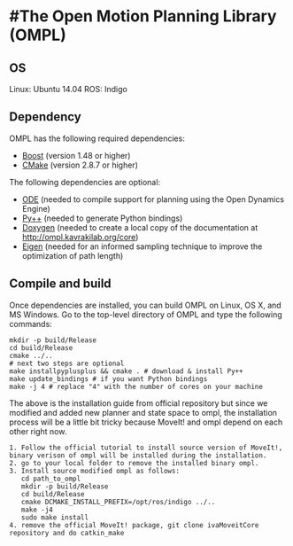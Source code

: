 #The Open Motion Planning Library (OMPL)
=======================================

## OS
Linux: Ubuntu 14.04
ROS: Indigo

## Dependency
OMPL has the following required dependencies:

* [Boost](http://www.boost.org) (version 1.48 or higher)
* [CMake](http://www.cmake.org) (version 2.8.7 or higher)

The following dependencies are optional:

* [ODE](http://ode.org) (needed to compile support for planning using the Open Dynamics Engine)
* [Py++](https://bitbucket.org/ompl/pyplusplus) (needed to generate Python bindings)
* [Doxygen](http://www.doxygen.org) (needed to create a local copy of the documentation at
  http://ompl.kavrakilab.org/core)
* [Eigen](http://eigen.tuxfamily.org) (needed for an informed sampling technique to improve the optimization of path length)

## Compile and build
Once dependencies are installed, you can build OMPL on Linux, OS X,
and MS Windows. Go to the top-level directory of OMPL and type the
following commands:

    mkdir -p build/Release
    cd build/Release
    cmake ../..
    # next two steps are optional
    make installpyplusplus && cmake . # download & install Py++
    make update_bindings # if you want Python bindings
    make -j 4 # replace "4" with the number of cores on your machine

The above is the installation guide from official repository but since we modified and added new planner and state space to ompl, the installation process will be a little bit tricky because MoveIt! and ompl depend on each other right now.
```
1. Follow the official tutorial to install source version of MoveIt!, binary verison of ompl will be installed during the installation.
2. go to your local folder to remove the installed binary ompl.
3. Install source modified ompl as follows:
   cd path_to_ompl
   mkdir -p build/Release
   cd build/Release
   cmake DCMAKE_INSTALL_PREFIX=/opt/ros/indigo ../..
   make -j4
   sudo make install
4. remove the official MoveIt! package, git clone ivaMoveitCore repository and do catkin_make
```
